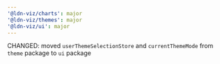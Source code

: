 ```yaml
---
'@ldn-viz/charts': major
'@ldn-viz/themes': major
'@ldn-viz/ui': major
---
```


CHANGED: moved `userThemeSelectionStore` and `currentThemeMode` from `theme` package to `ui` package


